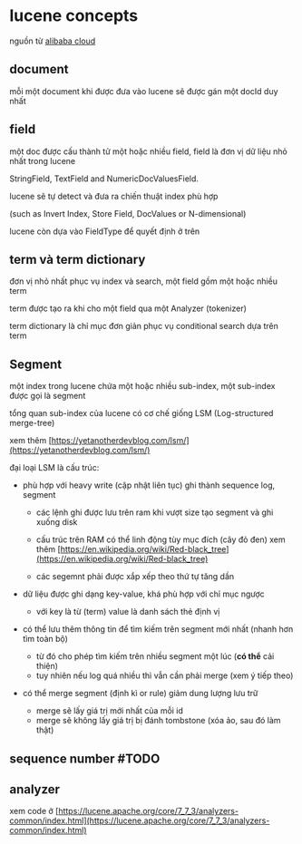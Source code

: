 # lucene concepts

nguồn từ [alibaba cloud](https://alibaba-cloud.medium.com/analysis-of-lucene-basic-concepts-5ff5d8b90a53)

## document

mỗi một document khi được đưa vào lucene sẽ được gán một docId duy nhất

## field

một doc được cấu thành tử một hoặc nhiều field, field là đơn vị dữ liệu nhỏ nhất trong lucene

StringField, TextField and NumericDocValuesField.

lucene sẽ tự detect và đưa ra chiến thuật index phù hợp

(such as Invert Index, Store Field, DocValues or N-dimensional)

lucene còn dựa vào FieldType để quyết định ở trên

## term và term dictionary

đơn vị nhỏ nhất phục vụ index và search, một field gồm một hoặc nhiều term

term được tạo ra khi cho một field qua một Analyzer (tokenizer)

term dictionary là chỉ mục đơn giản phục vụ conditional search dựa trên term

## Segment

một index trong lucene chứa một hoặc nhiều sub-index, một sub-index được gọi là segment

tổng quan sub-index của lucene có cơ chế giống LSM (Log-structured merge-tree)

xem thêm [https://yetanotherdevblog.com/lsm/](https://yetanotherdevblog.com/lsm/)

đại loại LSM là cấu trúc:

- phù hợp với heavy write (cập nhật liên tục) ghi thành sequence log, segment

  - các lệnh ghi được lưu trên ram khi vượt size tạo segment và ghi xuống disk
  - cấu trúc trên RAM có thể linh động tùy mục đích (cây đỏ đen) xem thêm [https://en.wikipedia.org/wiki/Red-black_tree](https://en.wikipedia.org/wiki/Red-black_tree)

  - các segemnt phải được xắp xếp theo thứ tự tăng dần

- dữ liệu được ghi dạng key-value, khá phù hợp với chỉ mục ngược
  - với key là từ (term) value là danh sách thẻ định vị

- có thể lưu thêm thông tin để tìm kiếm trên segment mới nhất (nhanh hơn tìm toàn bộ)

  - từ đó cho phép tìm kiếm trên nhiều segment một lúc (**có thể** cải thiện)
  - tuy nhiên nếu log quá nhiều thì vẫn cần phải merge (xem ý tiếp theo)

- có thể merge segment (định kì or rule) giảm dung lượng lưu trữ
  - merge sẽ lấy giá trị mới nhất của mỗi id
  - merge sẽ không lấy giá trị bị đánh tombstone (xóa ảo, sau đó làm thật)

## sequence number #TODO

## analyzer

xem code ở [https://lucene.apache.org/core/7_7_3/analyzers-common/index.html](https://lucene.apache.org/core/7_7_3/analyzers-common/index.html)
